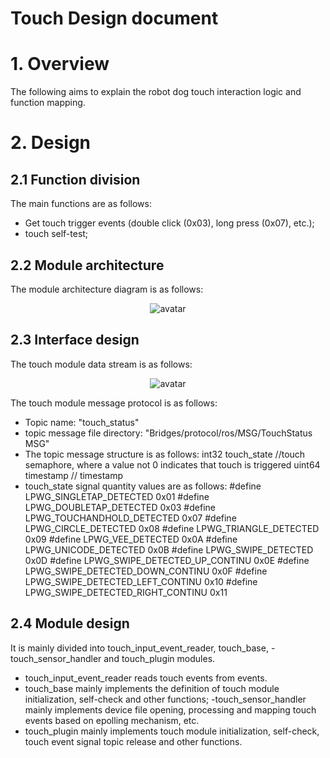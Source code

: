 # Touch Design document
# 1. Overview
The following aims to explain the robot dog touch interaction logic and function mapping.
# 2. Design
## 2.1 Function division
The main functions are as follows:
- Get touch trigger events (double click (0x03), long press (0x07), etc.);
- touch self-test;
## 2.2 Module architecture
The module architecture diagram is as follows:

<center>

 ![avatar](./image/cyberdog_touch/touch_architecture_diagram.png)

</center>

## 2.3 Interface design
The touch module data stream is as follows:

<center>

 ![avatar](./image/cyberdog_touch/Touch_data_stream.png)

</center>

The touch module message protocol is as follows:

- Topic name: "touch_status"
- topic message file directory: "Bridges/protocol/ros/MSG/TouchStatus MSG"
- The topic message structure is as follows:
int32 touch_state //touch semaphore, where a value not 0 indicates that touch is triggered
uint64 timestamp // timestamp
- touch_state signal quantity values are as follows:
    #define LPWG_SINGLETAP_DETECTED                      0x01
    #define LPWG_DOUBLETAP_DETECTED                      0x03
    #define LPWG_TOUCHANDHOLD_DETECTED                   0x07
    #define LPWG_CIRCLE_DETECTED                         0x08
    #define LPWG_TRIANGLE_DETECTED                       0x09
    #define LPWG_VEE_DETECTED                            0x0A
    #define LPWG_UNICODE_DETECTED                        0x0B
    #define LPWG_SWIPE_DETECTED                          0x0D
    #define LPWG_SWIPE_DETECTED_UP_CONTINU               0x0E
    #define LPWG_SWIPE_DETECTED_DOWN_CONTINU             0x0F
    #define LPWG_SWIPE_DETECTED_LEFT_CONTINU             0x10
    #define LPWG_SWIPE_DETECTED_RIGHT_CONTINU            0x11
## 2.4 Module design
It is mainly divided into touch_input_event_reader, touch_base, -touch_sensor_handler and touch_plugin modules.
- touch_input_event_reader reads touch events from events.
- touch_base mainly implements the definition of touch module initialization, self-check and other functions;
-touch_sensor_handler mainly implements device file opening, processing and mapping touch events based on epolling mechanism, etc.
- touch_plugin mainly implements touch module initialization, self-check, touch event signal topic release and other functions.
